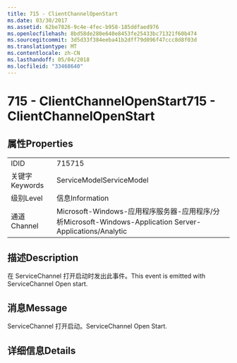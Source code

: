 ```yaml
---
title: 715 - ClientChannelOpenStart
ms.date: 03/30/2017
ms.assetid: 62be7826-9c4e-4fec-b958-185ddfaed976
ms.openlocfilehash: 8bd58de280e640e8453fe25433bc71321f60b474
ms.sourcegitcommit: 3d5d33f384eeba41b2dff79d096f47ccc8d8f03d
ms.translationtype: MT
ms.contentlocale: zh-CN
ms.lasthandoff: 05/04/2018
ms.locfileid: "33468640"
---
```

# <a name="715---clientchannelopenstart"></a><span data-ttu-id="1c69b-102">715 - ClientChannelOpenStart</span><span class="sxs-lookup"><span data-stu-id="1c69b-102">715 - ClientChannelOpenStart</span></span>
## <a name="properties"></a><span data-ttu-id="1c69b-103">属性</span><span class="sxs-lookup"><span data-stu-id="1c69b-103">Properties</span></span>  
  
|||  
|-|-|  
|<span data-ttu-id="1c69b-104">ID</span><span class="sxs-lookup"><span data-stu-id="1c69b-104">ID</span></span>|<span data-ttu-id="1c69b-105">715</span><span class="sxs-lookup"><span data-stu-id="1c69b-105">715</span></span>|  
|<span data-ttu-id="1c69b-106">关键字</span><span class="sxs-lookup"><span data-stu-id="1c69b-106">Keywords</span></span>|<span data-ttu-id="1c69b-107">ServiceModel</span><span class="sxs-lookup"><span data-stu-id="1c69b-107">ServiceModel</span></span>|  
|<span data-ttu-id="1c69b-108">级别</span><span class="sxs-lookup"><span data-stu-id="1c69b-108">Level</span></span>|<span data-ttu-id="1c69b-109">信息</span><span class="sxs-lookup"><span data-stu-id="1c69b-109">Information</span></span>|  
|<span data-ttu-id="1c69b-110">通道</span><span class="sxs-lookup"><span data-stu-id="1c69b-110">Channel</span></span>|<span data-ttu-id="1c69b-111">Microsoft-Windows-应用程序服务器-应用程序/分析</span><span class="sxs-lookup"><span data-stu-id="1c69b-111">Microsoft-Windows-Application Server-Applications/Analytic</span></span>|  
  
## <a name="description"></a><span data-ttu-id="1c69b-112">描述</span><span class="sxs-lookup"><span data-stu-id="1c69b-112">Description</span></span>  
 <span data-ttu-id="1c69b-113">在 ServiceChannel 打开启动时发出此事件。</span><span class="sxs-lookup"><span data-stu-id="1c69b-113">This event is emitted with ServiceChannel Open start.</span></span>  
  
## <a name="message"></a><span data-ttu-id="1c69b-114">消息</span><span class="sxs-lookup"><span data-stu-id="1c69b-114">Message</span></span>  
 <span data-ttu-id="1c69b-115">ServiceChannel 打开启动。</span><span class="sxs-lookup"><span data-stu-id="1c69b-115">ServiceChannel Open Start.</span></span>  
  
## <a name="details"></a><span data-ttu-id="1c69b-116">详细信息</span><span class="sxs-lookup"><span data-stu-id="1c69b-116">Details</span></span>
